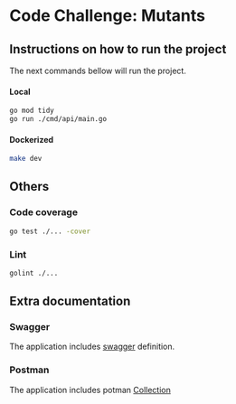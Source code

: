# Code Challenge: Mutants


## Instructions on how to run the project

The next commands bellow will run the project.

#### Local

```bash
go mod tidy
go run ./cmd/api/main.go
```

#### Dockerized

```bash
make dev
```

## Others

### Code coverage

```bash
go test ./... -cover
```

### Lint

```bash
golint ./...
```

## Extra documentation

### Swagger

The application includes [swagger](./api/docs/swagger.yaml) definition.

### Postman

The application includes potman [Collection](./api/postman/meli_test.postman_collection.json)
